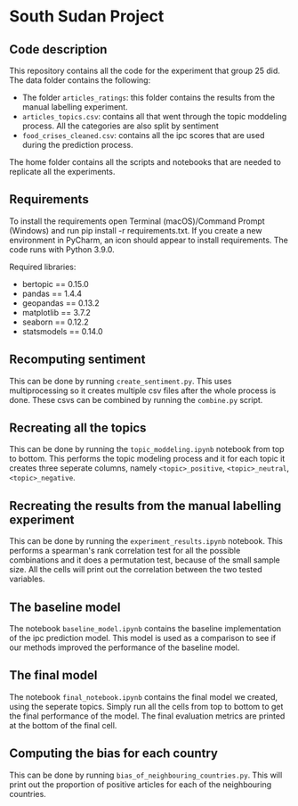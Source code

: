 # South Sudan Project 
## Code description

This repository contains all the code for the experiment that group 25 did. The data folder contains the following:
- The folder `articles_ratings`: this folder contains the results from the manual labelling experiment.
- `articles_topics.csv`: contains all that went through the topic moddeling process. All the categories are also split by sentiment
- `food_crises_cleaned.csv`: contains all the ipc scores that are used during the prediction process.

The home folder contains all the scripts and notebooks that are needed to replicate all the experiments.

## Requirements
To install the requirements open Terminal (macOS)/Command Prompt (Windows) and run pip install -r requirements.txt. If you create a new environment in PyCharm, an icon should appear to install requirements. The code runs with Python 3.9.0.

Required libraries:
- bertopic == 0.15.0 
- pandas == 1.4.4 
- geopandas == 0.13.2 
- matplotlib == 3.7.2 
- seaborn == 0.12.2
- statsmodels == 0.14.0 

## Recomputing sentiment

This can be done by running `create_sentiment.py`. This uses multiprocessing so it creates multiple csv files after the whole process is done. These csvs can be combined by running the `combine.py` script.

## Recreating all the topics

This can be done by running the `topic_moddeling.ipynb` notebook from top to bottom. This performs the topic modeling process and it for each topic it creates three seperate columns, namely `<topic>_positive`, `<topic>_neutral`, `<topic>_negative`. 

## Recreating the results from the manual labelling experiment

This can be done by running the `experiment_results.ipynb` notebook. This performs a spearman's rank correlation test for all the possible combinations and it does a permutation test, because of the small sample size. All the cells will print out  the correlation between the two tested variables.

## The baseline model

The notebook `baseline_model.ipynb` contains the baseline implementation of the ipc prediction model. This model is used as a comparison to see if our methods improved the performance of the baseline model.

## The final model

The notebook `final_notebook.ipynb` contains the final model we created, using the seperate topics. Simply run all the cells from top to bottom to get the final performance of the model. The final evaluation metrics are printed at the bottom of the final cell.

## Computing the bias for each country

This can be done by running `bias_of_neighbouring_countries.py`. This will print out the proportion of positive articles for each of the neighbouring countries. 